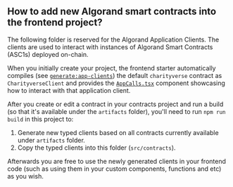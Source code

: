 ## How to add new Algorand smart contracts into the frontend project?

The following folder is reserved for the Algorand Application Clients. The clients are used to interact with instances of Algorand Smart Contracts (ASC1s) deployed on-chain.

When you initially create your project, the frontend starter automatically compiles (see [`generate:app-clients`](../../package.json)) the default `charityverse` contract as `CharityverseClient` and provides the [`AppCalls.tsx`](../components/AppCalls.tsx) component showcasing how to interact with that application client.

After you create or edit a contract in your contracts project and run a build (so that it's available under the `artifacts` folder), you'll need to run `npm run build` in this project to:

1. Generate new typed clients based on all contracts currently available under `artifacts` folder.
2. Copy the typed clients into this folder (`src/contracts`).

Afterwards you are free to use the newly generated clients in your frontend code (such as using them in your custom components, functions and etc) as you wish.

